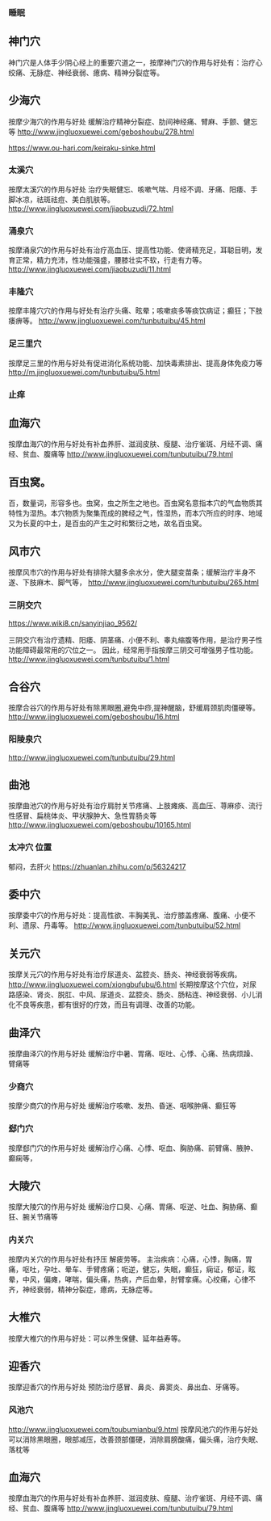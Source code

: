 ### 睡眠
## 神门穴
神门穴是人体手少阴心经上的重要穴道之一，按摩神门穴的作用与好处有：治疗心绞痛、无脉症、神经衰弱、癔病、精神分裂症等。

## 少海穴
按摩少海穴的作用与好处 缓解治疗精神分裂症、肋间神经痛、臂麻、手颤、健忘等
http://www.jingluoxuewei.com/geboshoubu/278.html

https://www.ou-hari.com/keiraku-sinke.html

### 太溪穴
按摩太溪穴的作用与好处 治疗失眠健忘、咳嗽气喘、月经不调、牙痛、阳痿、手脚冰凉，祛斑祛痘、美白肌肤等。
http://www.jingluoxuewei.com/jiaobuzudi/72.html

### 涌泉穴
按摩涌泉穴的作用与好处有治疗高血压、提高性功能、使肾精充足，耳聪目明，发育正常，精力充沛，性功能强盛，腰膝壮实不软，行走有力等。
http://www.jingluoxuewei.com/jiaobuzudi/11.html

### 丰隆穴
按摩丰隆穴穴的作用与好处有治疗头痛、眩晕；咳嗽痰多等痰饮病证；癫狂；下肢痿痹等。
http://www.jingluoxuewei.com/tunbutuibu/45.html


### 足三里穴
按摩足三里的作用与好处有促进消化系统功能、加快毒素排出、提高身体免疫力等
http://m.jingluoxuewei.com/tunbutuibu/5.html

### 止痒
## 血海穴
按摩血海穴的作用与好处有补血养肝、滋润皮肤、瘦腿、治疗雀斑、月经不调、痛经、贫血、腹痛等
http://www.jingluoxuewei.com/tunbutuibu/79.html

## 百虫窝。
百，数量词，形容多也。虫窝，虫之所生之地也。百虫窝名意指本穴的气血物质其特性为湿热。本穴物质为聚集而成的脾经之气，性湿热，而本穴所应的时序、地域又为长夏的中土，是百虫的产生之时和繁衍之地，故名百虫窝。


## 风市穴
按摩风市穴的作用与好处有排除大腿多余水分，使大腿变苗条；缓解治疗半身不遂、下肢麻木、脚气等，
http://www.jingluoxuewei.com/tunbutuibu/265.html


### 三阴交穴
https://www.wiki8.cn/sanyinjiao_9562/

三阴交穴有治疗遗精、阳痿、阴茎痛、小便不利、睾丸缩腹等作用，是治疗男子性功能障碍最常用的穴位之一。
因此，经常用手指按摩三阴交可增强男子性功能。
http://www.jingluoxuewei.com/tunbutuibu/1.html

## 合谷穴
按摩合谷穴的作用与好处有除黑眼圈,避免中痧,提神醒脑，舒缓肩颈肌肉僵硬等。
http://www.jingluoxuewei.com/geboshoubu/16.html


### 阳陵泉穴
http://www.jingluoxuewei.com/tunbutuibu/29.html

## 曲池
按摩曲池穴的作用与好处有治疗肩肘关节疼痛、上肢瘫痪、高血压、荨麻疹、流行性感冒、扁桃体炎、甲状腺肿大、急性胃肠炎等
http://www.jingluoxuewei.com/geboshoubu/10165.html

### 太冲穴 位置
郁闷，去肝火
https://zhuanlan.zhihu.com/p/56324217

## 委中穴
按摩委中穴的作用与好处：提高性欲、丰胸美乳、治疗膝盖疼痛、腹痛、小便不利、遗尿、丹毒等。
http://www.jingluoxuewei.com/tunbutuibu/52.html





## 关元穴
按摩关元穴的作用与好处有治疗尿道炎、盆腔炎、肠炎、神经衰弱等疾病。
http://www.jingluoxuewei.com/xiongbufubu/6.html
长期按摩这个穴位，对尿路感染、肾炎、脱肛、中风、尿道炎、盆腔炎、肠炎、肠粘连、神经衰弱、小儿消化不良等疾患，都有很好的疗效，而且有调理、改善的功能。

## 曲泽穴
按摩曲泽穴的作用与好处 缓解治疗中暑、胃痛、呕吐、心悸、心痛、热病烦躁、臂痛等


### 少商穴
按摩少商穴的作用与好处 缓解治疗咳嗽、发热、昏迷、咽喉肿痛、癫狂等

### 郄门穴
按摩郄门穴的作用与好处 缓解治疗心痛、心悸、呕血、胸胁痛、前臂痛、腋肿、癫痫等，

## 大陵穴
按摩大陵穴的作用与好处 缓解治疗口臭、心痛、胃痛、呕逆、吐血、胸胁痛、癫狂、腕关节痛等

### 内关穴
按摩内关穴的作用与好处有抒压 解疲劳等。
 主治疾病：心痛，心悸，胸痛，胃痛，呕吐，孕吐、晕车、手臂疼痛；呃逆，健忘，失眠，癫狂，痫证，郁证，眩晕，中风，偏瘫，哮喘，偏头痛，热病，产后血晕，肘臂挛痛。心绞痛，心律不齐，神经衰弱，精神分裂症，癔病，无脉症等。
 
## 大椎穴
按摩大椎穴的作用与好处：可以养生保健、延年益寿等。

## 迎香穴
按摩迎香穴的作用与好处 预防治疗感冒、鼻炎、鼻窦炎、鼻出血、牙痛等。

### 风池穴
http://www.jingluoxuewei.com/toubumianbu/9.html
按摩风池穴的作用与好处 可以消除黑眼圈，眼部减压，改善颈部僵硬，消除肩膀酸痛，偏头痛，治疗失眠、落枕等




## 血海穴
按摩血海穴的作用与好处有补血养肝、滋润皮肤、瘦腿、治疗雀斑、月经不调、痛经、贫血、腹痛等
http://www.jingluoxuewei.com/tunbutuibu/79.html
